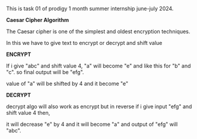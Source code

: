 This is task 01 of prodigy 1 month summer internship june-july 2024.

**Caesar Cipher Algorithm**

The Caesar cipher is one of the simplest and oldest encryption techniques.

In this we have to give text to encrypt or decrypt and shift value

**ENCRYPT**

If i give "abc" and shift value 4, "a" will become "e" and like this for "b" and "c". so final output will be "efg".

value of "a" will be shifted by 4 and it become "e"

**DECRYPT**

decrypt algo will also work as encrypt but in reverse if i give input "efg" and shift value 4 then,

it will decrease "e" by 4 and it will become "a" and output of "efg" will "abc".
